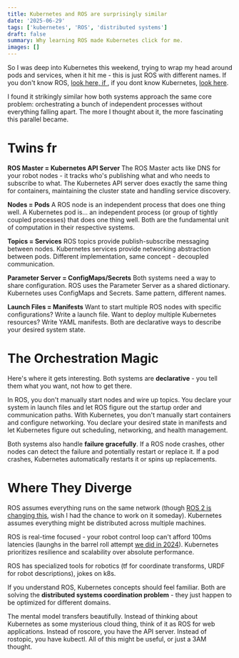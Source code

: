 ```yaml
---
title: Kubernetes and ROS are surprisingly similar
date: '2025-06-29'
tags: ['kubernetes', 'ROS', 'distributed systems']
draft: false
summary: Why learning ROS made Kubernetes click for me.
images: []
---
```


So I was deep into Kubernetes this weekend, trying to wrap my head around pods and services, when it hit me - this is just ROS with different names. If you don't know ROS, [look here, if ](https://abhishekshree.github.io/blog/ros-a-primer), if you dont know Kubernetes, [look here](https://abhishekshree.github.io/blog/kubernetes-a-primer).

I found it strikingly similar how both systems approach the same core problem: orchestrating a bunch of independent processes without everything falling apart. The more I thought about it, the more fascinating this parallel became.

# Twins fr

**ROS Master = Kubernetes API Server**
The ROS Master acts like DNS for your robot nodes - it tracks who's publishing what and who needs to subscribe to what. The Kubernetes API server does exactly the same thing for containers, maintaining the cluster state and handling service discovery.

**Nodes = Pods** 
A ROS node is an independent process that does one thing well. A Kubernetes pod is... an independent process (or group of tightly coupled processes) that does one thing well. Both are the fundamental unit of computation in their respective systems.

**Topics = Services**
ROS topics provide publish-subscribe messaging between nodes. Kubernetes services provide networking abstraction between pods. Different implementation, same concept - decoupled communication.

**Parameter Server = ConfigMaps/Secrets**
Both systems need a way to share configuration. ROS uses the Parameter Server as a shared dictionary. Kubernetes uses ConfigMaps and Secrets. Same pattern, different names.

**Launch Files = Manifests**
Want to start multiple ROS nodes with specific configurations? Write a launch file. Want to deploy multiple Kubernetes resources? Write YAML manifests. Both are declarative ways to describe your desired system state.

# The Orchestration Magic

Here's where it gets interesting. Both systems are **declarative** - you tell them what you want, not how to get there.

In ROS, you don't manually start nodes and wire up topics. You declare your system in launch files and let ROS figure out the startup order and communication paths.
With Kubernetes, you don't manually start containers and configure networking. You declare your desired state in manifests and let Kubernetes figure out scheduling, networking, and health management.

Both systems also handle **failure gracefully**. If a ROS node crashes, other nodes can detect the failure and potentially restart or replace it. If a pod crashes, Kubernetes automatically restarts it or spins up replacements.

# Where They Diverge

ROS assumes everything runs on the same network (though [ROS 2 is changing this](https://www.yahboom.net/public/upload/upload-html/1747127709/16.ROS2%20distributed%20communication.html), wish I had the chance to work on it someday). Kubernetes assumes everything might be distributed across multiple machines.

ROS is real-time focused - your robot control loop can't afford 100ms latencies (launghs in the barrel roll attempt [we did in 2024](https://www.youtube.com/watch?v=jmPLSV7gSB0)). Kubernetes prioritizes resilience and scalability over absolute performance.

ROS has specialized tools for robotics (tf for coordinate transforms, URDF for robot descriptions), jokes on k8s.

If you understand ROS, Kubernetes concepts should feel familiar. Both are solving the **distributed systems coordination problem** - they just happen to be optimized for different domains.

The mental model transfers beautifully. Instead of thinking about Kubernetes as some mysterious cloud thing, think of it as ROS for web applications. Instead of roscore, you have the API server. Instead of rostopic, you have kubectl. All of this might be useful, or just a 3AM thought. 
